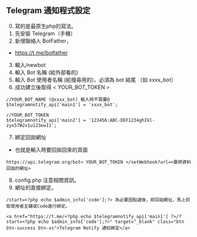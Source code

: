 ## Telegram 通知程式設定
0. 寫的是最原生php的寫法。
1. 先安裝 Telegram（手機）
2. 新增聯絡人 BotFather，
 - https://t.me/botfather

3. 輸入/newbot
4. 輸入 Bot 名稱 (給外部看的)
5. 輸入 Bot 使用者名稱 (給搜尋用的)，必須為 bot 結尾 （如 xxxx_bot）
6. 成功建立後取得 < YOUR_BOT_TOKEN >

```
//YOUR_BOT_NAME (@xxxx_bot) 輸入時不需要@
$telegramnotify_api['main1'] = 'xxxx_bot';

//YOUR_BOT_TOKEN
$telegramnotify_api['main2'] = '123456:ABC-DEF1234ghIkl-zyx57W2v1u123ew11';
```


7. 綁定回拋網址
- 也就是輸入時要回拋回來的頁面
```
https://api.telegram.org/bot< YOUR_BOT_TOKEN >/setWebhook?url=<要將資料回拋的網址>
```

8. config.php 注意相關資訊。
9. 網址的直接綁定。
```
/start=<?php echo $admin_info['code'];?> 為必要因點選後，即回拋網址，馬上抓取使用者主鍵或Code進行綁定。

<a href="https://t.me/<?php echo $telegramnotify_api['main1'] ?>/?start=<?php echo $admin_info['code'];?>" target="_blank" class="btn btn-success btn-xs">Telegram Notify 通知綁定</a>
```

